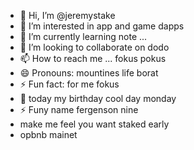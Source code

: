 - 👋 Hi, I’m @jeremystake
- 👀 I’m interested in app and game dapps
- 🌱 I’m currently learning note ...
- 💞️ I’m looking to collaborate on dodo
- 📫 How to reach me ... fokus pokus
- 😄 Pronouns: mountines life borat
- ⚡ Fun fact: for me fokus
- 👀 today my birthday cool day monday
- ⚡ Funy name fergenson nine
-  make me feel you want staked early
- opbnb mainet
